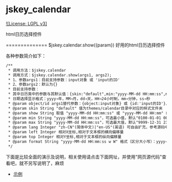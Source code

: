jskey_calendar
==============
[![License: LGPL v3]](http://www.gnu.org/licenses/lgpl-3.0)

html日历选择控件

==============
$jskey.calendar.show({param}) 好用的html日历选择控件

各种参数简介如下：
```html
/**
 * 调用方法：$jskey.calendar
 * 调用方式：$jskey.calendar.show(args1, args2);
 * 1、参数args1：目前支持参数：input对象 或 'input的ID'
 * 2、参数args2：默认为{}
 * 目前支持参数：
 * 其中日历类中的参数与其默认值：{skin:"default",min:"yyyy-MM-dd HH:mm:ss",max:"yyyy-MM-dd HH:mm:ss",lang:0,format:"yyyy-MM-dd HH:mm:ss",left:0,top:0,simple:"yyyy-MM-dd HH:mm:ss"}
 * 日期选择显示格式：yyyy→年，MM→月，dd→天，HH→24小时制，mm→分钟，ss→秒
 * @param object/id args1替代参数：{object:input对象} 或 {id:'input的ID'}上面未列出
 * @param skin String "default" 值为themes/calendar目录中对应的样式文件夹
 * @param show String 取值 "yyyy-MM-dd HH:mm:ss" 或 "yyyy-MM-dd HH:mm" 或 "yyyy-MM-dd HH" 或 "yyyy-MM-dd" 或 "yyyy-MM" 或 "yyyy"
 * @param min String "yyyy-MM-dd HH:mm:ss"，可选最小值，默认"0100-01-01 00:00:00"
 * @param max String "yyyy-MM-dd HH:mm:ss"，可选最大值，默认"9999-12-31 23:59:59"
 * @param lang Integer "zh-CN"(简体中文)|"en-US"(英语) 可自由扩充，参考源码中的$jskey.$CalendarLang["zh-CN"]属性
 * @param left Integer 相对X坐标,相对于文本框的横向偏移量
 * @param top Integer 相对Y坐标,相对于文本框的纵向偏移量
 * @param format String "yyyy-MM-dd HH:mm:ss w W" 格式（区分大小写）：yyyy→年，MM→月，dd→天，HH→24小时制，mm→分钟，ss→秒，w→周几，W→当年的第几周(第一周不足七天时也当第一周，计算方式目前为1月1日为第一周开始，且周日为新的一周开始，即一年首尾两周可能不是全周)
 */
```


下面是比较全面的演示及说明，相关使用请点击下面网址，并使用"网页源代码"查看吧，就不另写说明了，麻烦
* [示例](https://rawcdn.githack.com/skeychen/jskey_calendar/master/jskey_calendar.html)
